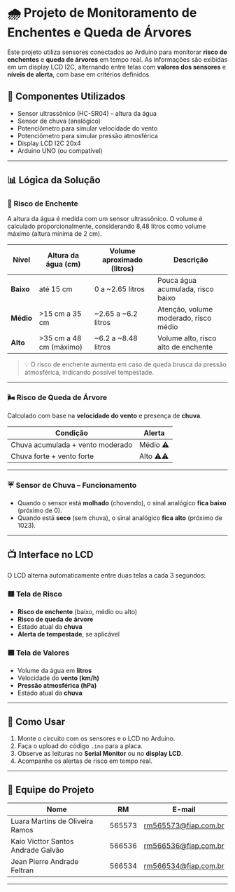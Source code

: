 # 🌧️ Projeto de Monitoramento de Enchentes e Queda de Árvores

Este projeto utiliza sensores conectados ao Arduino para monitorar **risco de enchentes** e **queda de árvores** em tempo real. As informações são exibidas em um display LCD I2C, alternando entre telas com **valores dos sensores** e **níveis de alerta**, com base em critérios definidos.

## 🔧 Componentes Utilizados

- Sensor ultrassônico (HC-SR04) – altura da água
- Sensor de chuva (analógico)
- Potenciômetro para simular velocidade do vento
- Potenciômetro para simular pressão atmosférica
- Display LCD I2C 20x4
- Arduino UNO (ou compatível)

---

## 📊 Lógica da Solução

### 🌊 Risco de Enchente

A altura da água é medida com um sensor ultrassônico. O volume é calculado proporcionalmente, considerando 8,48 litros como volume máximo (altura mínima de 2 cm).

| Nível   | Altura da água (cm)      | Volume aproximado (litros) | Descrição                                      |
|---------|---------------------------|-----------------------------|------------------------------------------------|
| **Baixo**   | até 15 cm                  | 0 a ~2.65 litros            | Pouca água acumulada, risco baixo              |
| **Médio**   | >15 cm a 35 cm             | ~2.65 a ~6.2 litros         | Atenção, volume moderado, risco médio          |
| **Alto**    | >35 cm a 48 cm (máximo)    | ~6.2 a ~8.48 litros         | Volume alto, risco alto de enchente            |

> 💡 O risco de enchente aumenta em caso de queda brusca da pressão atmosférica, indicando possível tempestade.

---

### 🌬️ Risco de Queda de Árvore

Calculado com base na **velocidade do vento** e presença de **chuva**.

| Condição                          | Alerta      |
|----------------------------------|-------------|
| Chuva acumulada + vento moderado | Médio ⚠     |
| Chuva forte + vento forte        | Alto ⚠⚠     |

---

### ☔ Sensor de Chuva – Funcionamento

- Quando o sensor está **molhado** (chovendo), o sinal analógico **fica baixo** (próximo de 0).
- Quando está **seco** (sem chuva), o sinal analógico **fica alto** (próximo de 1023).

---

## 📺 Interface no LCD

O LCD alterna automaticamente entre duas telas a cada 3 segundos:

### 🟥 Tela de Risco
- **Risco de enchente** (baixo, médio ou alto)
- **Risco de queda de árvore**
- Estado atual da **chuva**
- **Alerta de tempestade**, se aplicável

### 🟩 Tela de Valores
- Volume da água em **litros**
- Velocidade do **vento (km/h)**
- **Pressão atmosférica (hPa)**
- Estado atual da **chuva**

---

## 🧪 Como Usar

1. Monte o circuito com os sensores e o LCD no Arduino.
2. Faça o upload do código `.ino` para a placa.
3. Observe as leituras no **Serial Monitor** ou no **display LCD**.
4. Acompanhe os alertas de risco em tempo real.

---

## 👥 Equipe do Projeto

| Nome   | RM       | E-mail                     |
|--------|----------|----------------------------|
| Luara Martins de Oliveira Ramos  | 565573   | rm565573@fiap.com.br       |
| Kaio Victtor Santos Andrade Galvão   | 566536   | rm566536@fiap.com.br       |
| Jean Pierre Andrade Feltran   | 566534   | rm566534@fiap.com.br       |

---
